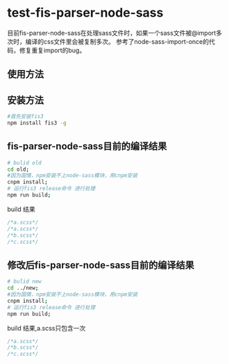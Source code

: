 # test-fis-parser-node-sass

目前fis-parser-node-sass在处理sass文件时，如果一个sass文件被@import多次时，编译的css文件里会被复制多次。
参考了node-sass-import-once的代码，修复重复import的bug。

## 使用方法
## 安装方法
```bash
#首先安装fis3
npm install fis3 -g 
```


## fis-parser-node-sass目前的编译结果

```bash
# bulid old
cd old;
#因为国情，npm安装不上node-sass模块，用cnpm安装
cnpm install;
# 运行fis3 release命令 进行处理
npm run build;
```

build 结果

```css
/*a.scss*/
/*a.scss*/
/*b.scss*/
/*c.scss*/
```

## 修改后fis-parser-node-sass目前的编译结果

```bash
# bulid new
cd ../new;
#因为国情，npm安装不上node-sass模块，用cnpm安装
cnpm install;
# 运行fis3 release命令 进行处理
npm run build;

```

build 结果,a.scss只包含一次

```css
/*a.scss*/
/*b.scss*/
/*c.scss*/
```




